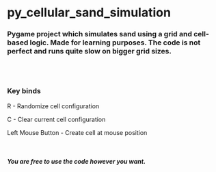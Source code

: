# py_cellular_sand_simulation
<h3>
Pygame project which simulates sand using a grid and cell-based logic.
Made for learning purposes. The code is not perfect and runs quite slow on bigger grid sizes.
</h3>
<br>
<br>
<h3>Key binds</h3>
<div>
<p>R - Randomize cell configuration</p>
<p>C - Clear current cell configuration</p>
<p>Left Mouse Button - Create cell at mouse position</p>
</div>
<br>
<h5>You are free to use the code however you want.</h4>
